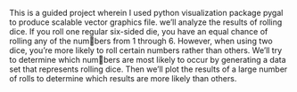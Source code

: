 This is a guided project wherein I used python visualization package pygal to produce scalable vector graphics file. we’ll analyze the results of rolling dice. If you roll one 
regular six-sided die, you have an equal chance of rolling any of the numbers from 1 through 6. However, when using two dice, you’re more likely to 
roll certain numbers rather than others. We’ll try to determine which numbers are most likely to occur by generating a data set that represents rolling 
dice. Then we’ll plot the results of a large number of rolls to determine 
which results are more likely than others.
